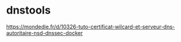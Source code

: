 # dnstools



https://mondedie.fr/d/10326-tuto-certificat-wilcard-et-serveur-dns-autoritaire-nsd-dnssec-docker

